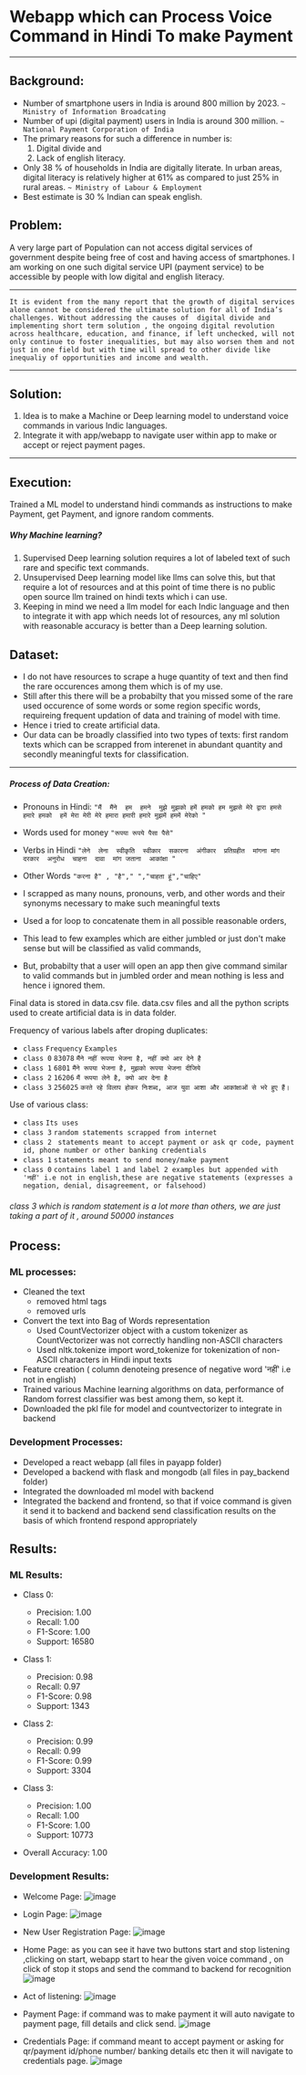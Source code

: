 # Webapp which can Process Voice Command in Hindi To make Payment
---
## Background:
- Number of smartphone users in India is around 800 million by 2023. `~ Ministry of Information Broadcating`
- Number of upi (digital payment) users in India is around 300 million.  `~ National Payment Corporation of India`
- The primary reasons for such a difference in number is:
  1. Digital divide and
  2. Lack of english literacy.
- Only 38 % of households in India are digitally literate. In urban areas, digital literacy is
relatively higher at 61% as compared to just 25% in rural areas. `~ Ministry of Labour & Employment`
- Best estimate is 30 % Indian can speak english.
  
## Problem:
A very large part of Population can not access digital services of government despite being free of cost and having access of smartphones.
I am working on one such digital service UPI (payment service) to be accessible by people with low digital and english literacy.
  
---
`It is evident from the many report that the growth of digital services alone
cannot be considered the ultimate solution for all of India’s challenges. Without addressing the causes of 
digital divide and implementing short term solution , the ongoing digital revolution across
healthcare, education, and finance, if left unchecked, will not only continue to foster
inequalities, but may also worsen them and not just in one field but with time will spread to
other divide like inequaliy of opportunities and income and wealth.`

---
## Solution:
1. Idea is to make a Machine or Deep learning model to understand voice commands in various Indic languages.
2. Integrate it with app/webapp to navigate user within app to  make or accept or reject payment pages.

---
## Execution:
Trained a ML model to understand hindi commands as instructions to make Payment, get Payment, and ignore random comments. 

##### Why Machine learning?
1. Supervised Deep learning solution requires a lot of labeled text of such rare and specific text commands.
2. Unsupervised Deep learning model like llms can solve this, but that require a lot of resources and at this point of time there is no public open source llm trained on hindi texts which i can use.
3. Keeping in mind we need a llm model for each Indic language and then to integrate it with app which needs lot of resources, any ml solution with reasonable accuracy is better than a Deep learning solution.

## Dataset:
- I do not have resources to scrape a huge quantity of text and then find the rare occurences among them which is of my use.
- Still after this there will be a probabilty that you missed some of the rare used occurence of some words or some region specific words, requireing frequent updation of data and training of model with time.
- Hence i tried to create artificial data.
- Our data can be broadly classified into two types of texts: first random texts which can be scrapped from interenet in abundant quantity and secondly meaningful texts for classification.
---
##### Process of Data Creation:
- Pronouns in Hindi: `"मैं  मैंने  हम  हमने  मुझे मुझको हमें हमको हम मुझसे मेरे द्वारा हमसे हमारे हमको  हमें मेरा मेरी मेरे	हमारा हमारी हमारे मुझमें हममें मेरेको "`
- Words used for money `"रूपया रूपये पैसा पैसे"`
- Verbs in Hindi `"लेने  लेना  स्वीकृति  स्वीकार  सकारना  अंगीकार  प्रतिग्रहीत  मांगना मांग  दरकार  अनुरोध  चाहना  दावा  मांग जताना  आकांक्षा "`
- Other Words `"करना है" , "है"," ","चाहता हूं","चाहिए" `

- I scrapped as many nouns, pronouns, verb, and other words and their synonyms necessary to make such meaningful texts 
- Used a for loop to concatenate them in all possible reasonable orders,
- This lead to few examples which are either jumbled or just don't make sense but will be classified as valid commands,
- But, probabilty that a user will open an app then give command similar to valid commands but in jumbled order
and mean nothing is less and hence i ignored them.

Final data is stored in data.csv file. data.csv files and all the python scripts used to create artificial data is in data folder.

Frequency of  various labels after droping duplicates: 
- `class`  `Frequency`    `Examples`
- `class 0` `83078`   `मैंने नहीं रूपया भेजना है, नहीं क्यो आर देने है`
- `class 1` `6801`     `मैंने रूपया भेजना है, मुझको रूपया भेजना दीजिये `
- `class 2` `16206`   `मैं रूपया लेने है, क्यो आर देना है`
- `class 3`  `256025`  `करते रहे विलाप होकर निःशब्द, आज युवा आशा और आकांक्षाओं से भरे हुए हैं।`

Use of various class:
- `class`  `Its uses`  
- `class 3`  `random statements scrapped from internet`
- `class 2` ` statements meant to accept payment or ask qr code, payment id, phone number or other banking credentials`
- `class 1` `statements meant to send money/make payment`
- `class 0` `contains label 1 and label 2 examples but appended with 'नहीं' i.e not in english,these are negative statements (expresses a negation, denial, disagreement, or falsehood)`

###### class 3 which is random statement is a lot more than others, we are just taking a part of it  , around 50000 instances

## Process:
### ML processes:
- Cleaned the text
  - removed html tags
  - removed urls
- Convert the text into Bag of Words representation
  - Used CountVectorizer object with a custom tokenizer as CountVectorizer was not correctly handling non-ASCII characters
  - Used nltk.tokenize import word_tokenize for tokenization of non-ASCII characters in Hindi input texts
- Feature creation ( column denoteing presence of negative word 'नहीं' i.e not in english)
- Trained various Machine learning algorithms on data, performance of Random forrest classifier was best among them, so kept it.
- Downloaded the pkl file for model and countvectorizer to integrate in backend
### Development Processes:
- Developed a react webapp (all files in payapp folder)
- Developed a backend with flask and mongodb (all files in pay_backend folder)
- Integrated the downloaded ml model with backend
- Integrated the backend and frontend, so that if voice command is given it send it to backend and backend send
classification results on the basis of which frontend respond appropriately

## Results:
### ML Results:
- Class 0:
  - Precision: 1.00
  - Recall: 1.00
  - F1-Score: 1.00
  - Support: 16580
- Class 1:
  - Precision: 0.98
  - Recall: 0.97
  - F1-Score: 0.98
  - Support: 1343
- Class 2:
  - Precision: 0.99
  - Recall: 0.99
  - F1-Score: 0.99
  - Support: 3304
- Class 3:
  - Precision: 1.00
  - Recall: 1.00
  - F1-Score: 1.00
  - Support: 10773

- Overall Accuracy: 1.00
### Development Results:
- Welcome Page:
![image](https://github.com/nirju123/Voice2Pay/blob/main/webapp_img/welcomepage.png)

- Login Page:
![image](https://github.com/nirju123/Voice2Pay/blob/main/webapp_img/login.png)

- New User Registration Page:
![image](https://github.com/nirju123/Voice2Pay/blob/main/webapp_img/new_user.png)

- Home Page: as you can see it have two buttons start and stop listening ,clicking on start, webapp start to hear the given
voice command , on click of stop it stops and send the command to backend for recognition
![image](https://github.com/nirju123/Voice2Pay/blob/main/webapp_img/home.png)

- Act of listening:
![image](https://github.com/nirju123/Voice2Pay/blob/main/webapp_img/voice_command(1).png)

- Payment Page: if command was to make payment it will auto navigate to payment page, fill details and click send.
![image](https://github.com/nirju123/Voice2Pay/blob/main/webapp_img/make_payment.png)

- Credentials Page: if command meant to accept payment or asking for qr/payment id/phone number/ banking details etc then it will navigate to credentials page.
![image](https://github.com/nirju123/Voice2Pay/blob/main/webapp_img/get_payment.png)










